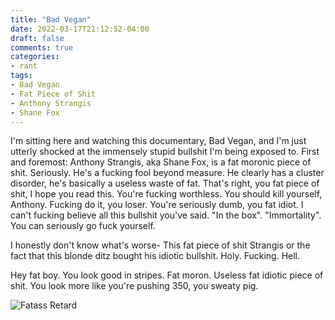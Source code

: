 ```yaml
---
title: "Bad Vegan"
date: 2022-03-17T21:12:52-04:00
draft: false
comments: true
categories:
- rant
tags:
- Bad Vegan
- Fat Piece of Shit
- Anthony Strangis
- Shane Fox
---
```


I'm sitting here and watching this documentary, Bad Vegan, and I'm just utterly
shocked at the immensely stupid bullshit I'm being exposed to. First and
foremost: Anthony Strangis, aka Shane Fox, is a fat moronic piece of shit.
Seriously. He's a fucking fool beyond measure. He clearly has a cluster
disorder, he's basically a useless waste of fat. That's right, you fat piece of
shit, I hope you read this. You're fucking worthless. You should kill yourself,
Anthony. Fucking do it, you loser. You're seriously dumb, you fat idiot. I can't
fucking believe all this bullshit you've said. "In the box". "Immortality". You
can seriously go fuck yourself.

I honestly don't know what's worse- This fat piece of shit Strangis or the fact
that this blonde ditz bought his idiotic bullshit. Holy. Fucking. Hell.

Hey fat boy. You look good in stripes. Fat moron. Useless fat idiotic piece of
shit. You look more like you're pushing 350, you sweaty pig.

![Fatass Retard](/img/2022/fatpieceofshit.webp)
